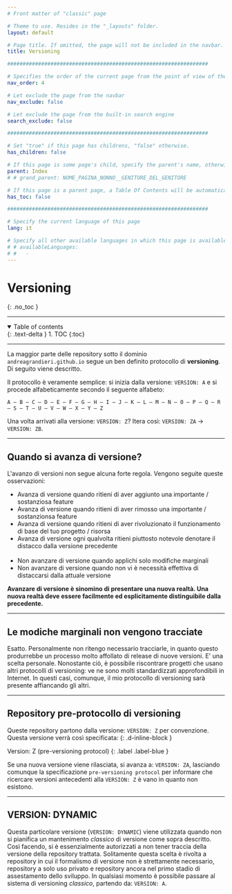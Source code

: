 ```yaml
---
# Front matter of "classic" page

# Theme to use. Resides in the "_layouts" folder.
layout: default

# Page title. If omitted, the page will not be included in the navbar.
title: Versioning

#################################################################

# Specifies the order of the current page from the point of view of the navbar. Can have repetition in the numbers, for parent-child hierarchies.
nav_order: 4

# Let exclude the page from the navbar
nav_exclude: false

# Let exclude the page from the built-in search engine
search_exclude: false

#################################################################

# Set "true" if this page has childrens, "false" otherwise.
has_children: false

# If this page is some page's child, specify the parent's name, otherwise comment out the option. If this page is some page's grandchild, specify grandparent's name, otherwise comment out the option.
parent: Index
# # grand_parent: NOME_PAGINA_NONNO__GENITORE_DEL_GENITORE

# If this page is a parent page, a Table Of Contents will be automatically generated containing all related child pages. Use the option below to disable this functionality. Should always be set to "false".
has_toc: false

#################################################################

# Specify the current language of this page
lang: it

# Specify all other available languages in which this page is available. If there's no other language in addition to "lang", comment out this option.
# # availableLanguages:
# #   - 
---
```


# Versioning
{: .no_toc }

---

<!-- Table of contents -->
<details open markdown="block">
  <summary>
    Table of contents
  </summary>
  {: .text-delta }
1. TOC
{:toc}
</details>

---

La maggior parte delle repository sotto il dominio `andreagrandieri.github.io` segue un ben definito protocollo di __versioning__. Di seguito viene descritto.

Il protocollo è veramente semplice: si inizia dalla versione: `VERSION: A` e si procede alfabeticamente secondo il seguente alfabeto:

```
A – B – C – D – E – F – G – H – I – J – K – L – M – N – O – P – Q – R – S – T – U – V – W – X – Y – Z
```

Una volta arrivati alla versione: `VERSION: Z`? Itera così: `VERSION: ZA` -> `VERSION: ZB`.

---

## Quando si avanza di versione?

L'avanzo di versioni non segue alcuna forte regola. Vengono seguite queste osservazioni:

- Avanza di versione quando ritieni di aver aggiunto una importante / sostanziosa feature
- Avanza di versione quando ritieni di aver rimosso una importante / sostanzionsa feature
- Avanza di versione quando ritieni di aver rivoluzionato il funzionamento di base del tuo progetto / risorsa
- Avanza di versione ogni qualvolta ritieni piuttosto notevole denotare il distacco dalla versione precedente
<br><br>
- Non avanzare di versione quando applichi solo modifiche marginali
- Non avanzare di versione quando non vi è necessità effettiva di distaccarsi dalla attuale versione

__Avanzare di versione è sinomino di presentare una nuova realtà. Una nuova realtà deve essere facilmente ed esplicitamente distinguibile dalla precedente.__

---

## Le modiche marginali non vengono tracciate

Esatto. Personalmente non ritengo necessario tracciarle, in quanto questo produrrebbe un processo molto affollato di release di nuove versioni. E' una scelta personale. Nonostante ciò, è possibile riscontrare progetti che usano altri protocolli di versioning: ve ne sono molti standardizzati approfondibili in Internet. In questi casi, comunque, il mio protocollo di versioning sarà presente affiancando gli altri.

---

## Repository pre-protocollo di versioning

Queste repository partono dalla versione: `VERSION: Z` per convenzione. Questa versione verrà così specificata:
{: .d-inline-block }

Version: Z (pre-versioning protocol)
{: .label .label-blue }

Se una nuova versione viene rilasciata, si avanza a: `VERSION: ZA`, lasciando comunque la specificazione `pre-versioning protocol` per informare che ricercare versioni antecedenti alla `VERSION: Z` è vano in quanto non esistono.

---

## VERSION: DYNAMIC

Questa particolare versione (`VERSION: DYNAMIC`) viene utilizzata quando non si pianifica un mantenimento _classico_ di versione come sopra descritto. Così facendo, si è essenzialmente autorizzati a non tener traccia della versione della repository trattata. Solitamente questa scelta è rivolta a repository in cui il formalismo di versione non è strettamente necessario, repository a solo uso privato e repository ancora nel primo stadio di assestamento dello sviluppo. In qualsiasi momento è possibile passare al sistema di versioning _classico_, partendo da: `VERSION: A`.

